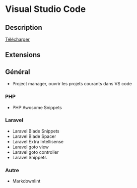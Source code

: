 # Visual Studio Code

## Description

[Télécharger](https://code.visualstudio.com/download)

## Extensions

## Général

* Project manager, ouvrir les projets courants dans VS code

### PHP

* PHP Awosome Snippets

### Laravel

* Laravel Blade Snippets
* Laravel Blade Spacer
* Laravel Extra Intellisense
* Laravel goto view
* Laravel goto controller
* Laravel Snippets

### Autre

* Markdownlint
